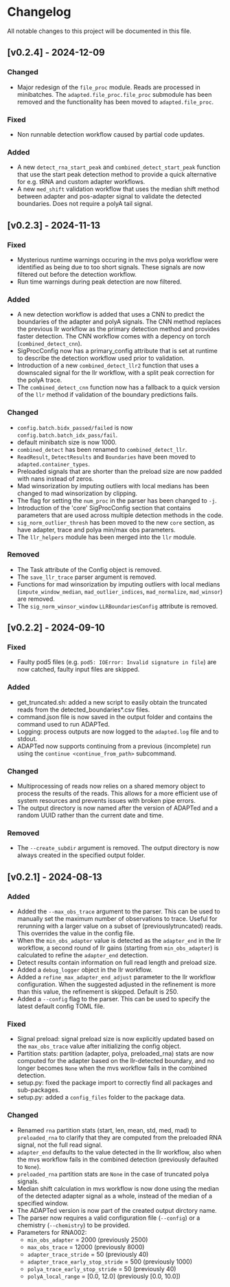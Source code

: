 # Changelog

All notable changes to this project will be documented in this file.

## [v0.2.4] - 2024-12-09

### Changed

- Major redesign of the `file_proc` module. Reads are processed in minibatches. The `adapted.file_proc.file_proc` submodule has been removed and the functionality has been moved to `adapted.file_proc`.

### Fixed

- Non runnable detection workflow caused by partial code updates.

### Added

- A new `detect_rna_start_peak` and `combined_detect_start_peak` function that use the start peak detection method to provide a quick alternative for e.g. tRNA and custom adapter workflows.
- A new `med_shift` validation workflow that uses the median shift method between adapter and pos-adapter signal to validate the detected boundaries. Does not require a polyA tail signal.

## [v0.2.3] - 2024-11-13

### Fixed

- Mysterious runtime warnings occuring in the mvs polya workflow were identified as being due to too short signals. These signals are now filtered out before the detection workflow.
- Run time warnings during peak detection are now filtered.

### Added

- A new detection workflow is added that uses a CNN to predict the boundaries of the adapter and polyA signals. The CNN method replaces the previous llr workflow as the primary detection method and provides faster detection. The CNN workflow comes with a depency on torch (`combined_detect_cnn`).
- SigProcConfig now has a primary_config attribute that is set at runtime to describe the detection workflow used prior to validation.
- Introduction of a new `combined_detect_llr2` function that uses a downscaled signal for the llr workflow, with a split peak correction for the polyA trace.
- The `combined_detect_cnn` function now has a fallback to a quick version of the `llr` method if validation of the boundary predictions fails.

### Changed

- `config.batch.bidx_passed/failed` is now `config.batch.batch_idx_pass/fail`.
- default minibatch size is now 1000.
- `combined_detect` has been renamed to `combined_detect_llr`.
- `ReadResult`, `DetectResults` and `Boundaries` have been moved to `adapted.container_types`.
- Preloaded signals that are shorter than the preload size are now padded with nans instead of zeros.
- Mad winsorization by imputing outliers with local medians has been changed to mad winsorization by clipping.
- The flag for setting the `num_proc` in the parser has been changed to `-j`.
- Introduction of the 'core' SigProcConfig section that contains parameters that are used across multiple detection methods in the code.
- `sig_norm_outlier_thresh` has been moved to the new `core` section, as have adapter, trace and polya min/max obs parameters.
- The `llr_helpers` module has been merged into the `llr` module.

### Removed

- The Task attribute of the Config object is removed.
- The `save_llr_trace` parser argument is removed.
- Functions for mad winsorization by imputing outliers with local medians (`impute_window_median`, `mad_outlier_indices`, `mad_normalize`, `mad_winsor`) are removed.
- The `sig_norm_winsor_window` `LLRBoundariesConfig` attribute is removed.


## [v0.2.2] - 2024-09-10

### Fixed

- Faulty pod5 files (e.g. `pod5: IOError: Invalid signature in file`) are now catched, faulty input files are skipped.

### Added

- get_truncated.sh: added a new script to easily obtain the truncated reads from the detected_boundaries*.csv files.
- command.json file is now saved in the output folder and contains the command used to run ADAPTed.
- Logging: process outputs are now logged to the `adapted.log` file and to stdout.
- ADAPTed now supports continuing from a previous (incomplete) run using the `continue <continue_from_path>` subcommand.

### Changed

- Multiprocessing of reads now relies on a shared memory object to process the results of the reads. This allows for a more efficient use of system resources and prevents issues with broken pipe errors.
- The output directory is now named after the version of ADAPTed and a random UUID rather than the current date and time.

### Removed

- The `--create_subdir` argument is removed. The output directory is now always created in the specified output folder.

## [v0.2.1] - 2024-08-13

### Added

- Added the `--max_obs_trace` argument to the parser. This can be used to manually set the maximum number of observations to trace. Useful for rerunning with a larger value on a subset of (previouslytruncated) reads. This overrides the value in the config file.
- When the `min_obs_adapter` value is detected as the `adapter_end` in the llr workflow, a second round of llr gains (starting from `min_obs_adapter`) is calculated to refine the `adapter_end` detection.
- Detect results contain information on full read length and preload size.
- Added a `debug_logger` object in the llr workflow.
- Added a `refine_max_adapter_end_adjust` parameter to the llr workflow configuration. When the suggested adjusted in the refinement is more than this value, the refinement is skipped. Default is 250.
- Added a `--config` flag to the parser. This can be used to specify the latest default config TOML file.

### Fixed

- Signal preload: signal preload size is now explicitly updated based on the `max_obs_trace` value after initializing the config object.
- Partition stats: partition (adapter, polya, preloaded_rna) stats are now computed for the adapter based on the llr-detected boundary, and no longer becomes `None` when the mvs workflow fails in the combined detection.
- setup.py: fixed the package import to correctly find all packages and sub-packages.
- setup.py: added a `config_files` folder to the package data.

### Changed

- Renamed `rna` partition stats (start, len, mean, std, med, mad) to `preloaded_rna` to clarify that they are computed from the preloaded RNA signal, not the full read signal.
- `adapter_end` defaults to the value detected in the llr workflow, also when the mvs workflow fails in the combined detection (previously defaulted to `None`).
- `preloaded_rna` partition stats are `None` in the case of truncated polya signals.
- Median shift calculation in mvs workflow is now done using the median of the detected adapter signal as a whole, instead of the median of a specified window.
- The ADAPTed version is now part of the created output dirctory name.
- The parser now requires a valid configuration file (`--config`) or a chemistry (`--chemistry`) to be provided.
- Parameters for RNA002:
  - `min_obs_adapter` = 2000 (previously 2500)
  - `max_obs_trace` = 12000 (previously 8000)
  - `adapter_trace_stride` = 50 (previously 40)
  - `adapter_trace_early_stop_stride` = 500 (previously 1000)
  - `polya_trace_early_stop_stride` = 50 (previously 40)
  - `polyA_local_range` = [0.0, 12.0] (previously [0.0, 10.0])
